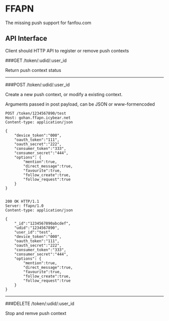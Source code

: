 FFAPN
===

The missing push support for fanfou.com

API Interface
---

Client should HTTP API to register or remove push contexts

###GET /token/:udid/:user_id

Return push context status

---

###POST /token/:udid/:user_id

Create a new push context, or modify a existing context.

Arguments passed in post payload, can be JSON or www-formencoded

```
POST /token/1234567890/test
Host: gohan.ffapn.icybear.net
Content-type: application/json

{
	"device_token":"000",
	"oauth_token":"111",
	"oauth_secret":"222",
	"consumer_token":"333",
	"consumer_secret":"444",
	"options": {
		"mention":true,
		"direct_message":true,
		"favourite":true,
		"follow_create":true,
		"follow_request":true	
	}
}


200 OK HTTP/1.1
Server: ffapn/1.0
Content-type: application/json

{
	"_id":"1234567890abcdef",
	"udid":"1234567890",
	"user_id":"test",
	"device_token":"000",
	"oauth_token":"111",
	"oauth_secret":"222",
	"consumer_token":"333",
	"consumer_secret":"444",
	"options": {
		"mention":true,
		"direct_message":true,
		"favourite":true,
		"follow_create":true,
		"follow_request":true	
	}
}

```

---

###DELETE /token/:udid/:user_id

Stop and remve push context
